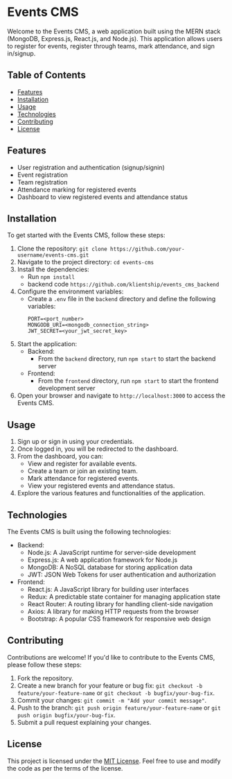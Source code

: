 # Events CMS

Welcome to the Events CMS, a web application built using the MERN stack (MongoDB, Express.js, React.js, and Node.js). This application allows users to register for events, register through teams, mark attendance, and sign in/signup.

[](https://raw.githubusercontent.com/klientship/events_cms_frontend/main/work.png)

## Table of Contents

- [Features](#features)
- [Installation](#installation)
- [Usage](#usage)
- [Technologies](#technologies)
- [Contributing](#contributing)
- [License](#license)

## Features

- User registration and authentication (signup/signin)
- Event registration
- Team registration
- Attendance marking for registered events
- Dashboard to view registered events and attendance status

## Installation

To get started with the Events CMS, follow these steps:

1. Clone the repository: `git clone https://github.com/your-username/events-cms.git`
2. Navigate to the project directory: `cd events-cms`
3. Install the dependencies:
     - Run `npm install`
     - backend code `https://github.com/klientship/events_cms_backend`
4. Configure the environment variables:
   - Create a `.env` file in the `backend` directory and define the following variables:
     ```
     PORT=<port_number>
     MONGODB_URI=<mongodb_connection_string>
     JWT_SECRET=<your_jwt_secret_key>
     ```
5. Start the application:
   - Backend:
     - From the `backend` directory, run `npm start` to start the backend server
   - Frontend:
     - From the `frontend` directory, run `npm start` to start the frontend development server
6. Open your browser and navigate to `http://localhost:3000` to access the Events CMS.

## Usage

1. Sign up or sign in using your credentials.
2. Once logged in, you will be redirected to the dashboard.
3. From the dashboard, you can:
   - View and register for available events.
   - Create a team or join an existing team.
   - Mark attendance for registered events.
   - View your registered events and attendance status.
4. Explore the various features and functionalities of the application.

## Technologies

The Events CMS is built using the following technologies:

- Backend:
  - Node.js: A JavaScript runtime for server-side development
  - Express.js: A web application framework for Node.js
  - MongoDB: A NoSQL database for storing application data
  - JWT: JSON Web Tokens for user authentication and authorization
- Frontend:
  - React.js: A JavaScript library for building user interfaces
  - Redux: A predictable state container for managing application state
  - React Router: A routing library for handling client-side navigation
  - Axios: A library for making HTTP requests from the browser
  - Bootstrap: A popular CSS framework for responsive web design

## Contributing

Contributions are welcome! If you'd like to contribute to the Events CMS, please follow these steps:

1. Fork the repository.
2. Create a new branch for your feature or bug fix: `git checkout -b feature/your-feature-name` or `git checkout -b bugfix/your-bug-fix`.
3. Commit your changes: `git commit -m "Add your commit message"`.
4. Push to the branch: `git push origin feature/your-feature-name` or `git push origin bugfix/your-bug-fix`.
5. Submit a pull request explaining your changes.

## License

This project is licensed under the [MIT License](LICENSE). Feel free to use and modify the code as per the terms of the license.
